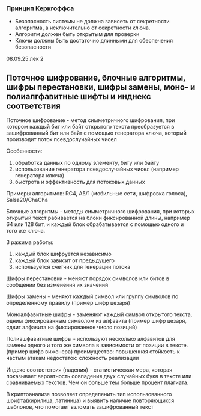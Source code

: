 
### Принцип Керкгоффса
- Безопасность системы не должна зависеть от секретности алгоритма, а исключительно от секретности ключа.
- Алгоритм должен быть открытым для проверки
- Ключи должны быть достаточно длинными для обеспечения безопасности

08.09.25 лек 2
## Поточное шифрование, блочные алгоритмы, шифры перестановки, шифры замены, моно- и полиалгфавитные шифты и инднекс соответствия

Поточное шифрование - метод симметричного шифрования, при котором каждый бит или байт открытого текста преобразуется в зашифрованный бит или байт с помощью генератора ключа, который производит поток псевдослучайных чисел

Особенности:
1. обработка данных по одному элементу, биту или байту
2. использование генератора псевдослучайных чисел (например генератора ключа)
3. быстрота и эффективность для потоковых данных

Примеры алгоритмов: RC4, A5/1 (мобильные сети, шифровка голоса), Salsa20/ChaCha

Блочные алгоритмы - методы симметричного шифрования, при которых открытый текст рабивается на блоки фиксированной длины, например 64 или 128 бит, и каждый блок обрабатывается с помощью одного и того же ключа.

3 ражима работы:
1. каждый блок шифруется независимо
2. каждый блок зависит от предыдущего
3. используется счетчик для генерации потока

Шифры перестановки - меняют порядок символов или битов в сообщении без изменения их значений

Шифры замены - меняют каждый символ или группу символов по определенному правилу (пример шифр цезаря)

Моноалфавитные шифры - заменяют каждый символ открытого текста, одним фиксированным символом из алфавита (пример шифр цезаря, сдвиг алфавита на фиксированное число позиций)

Полиашфавитные шифры - используют несколько алфавитов для замены одного и того же символа в зависимости от позиции в тексте. (пример шифр виженера)
преимущество: повышенная стойкость к частым атакам
недостаток: сложность реализации


Индекс соответствия (падения) - статистическая мера, которая показывает вероятность совпадения двух случайных букв в тексте или сравниваемых текстов. Чем он больше тем больше процент плагиата.

В криптоанализе позволяет определенить тип использованного шрифта(кирилица, латиница) и выявить наличие повторяющихся шаблонов, что помогает взломать зашифрованный текст 



